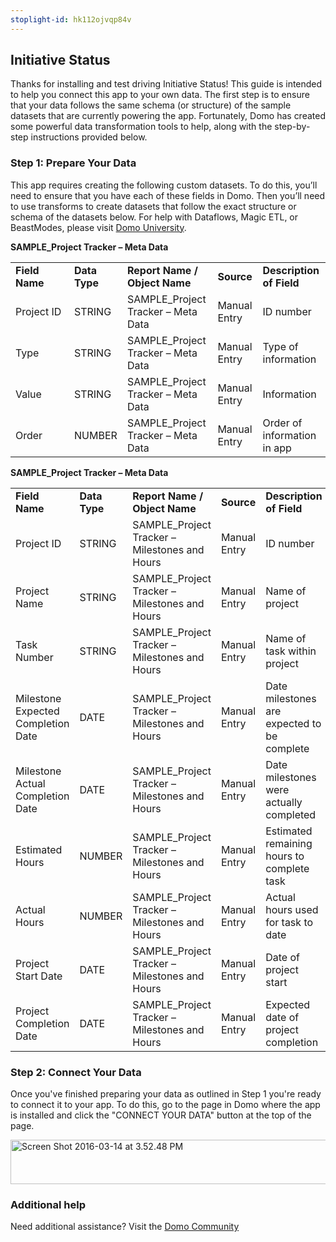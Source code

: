 ```yaml
---
stoplight-id: hk112ojvqp84v
---
```


<div class="col-md-12 content-panel">
                <h2>Initiative Status</h2>
                <p></p><p>Thanks for installing and test driving&nbsp;Initiative Status! This guide is intended to help you connect this app to your own data. The first step is to ensure that your data follows the same schema (or structure) of the sample datasets that are currently powering the app. Fortunately, Domo has created some powerful data transformation tools to help, along with the step-by-step instructions provided below.</p>
<h3>Step 1: Prepare Your Data</h3>
<p>This app requires creating the following custom datasets. To do this, you’ll need to ensure that you have each of these fields in Domo. Then you’ll need to use transforms to create datasets that follow the exact structure or schema of the datasets below. For help with Dataflows, Magic ETL, or BeastModes, please visit&nbsp;<a href="https://university.domo.com/">Domo University</a>.</p>
<p><strong>SAMPLE_Project Tracker – Meta Data</strong></p>
<table>
<tbody>
<tr>
<td width="78"><strong>Field Name</strong></td>
<td><strong>Data Type</strong></td>
<td><strong>Report Name / Object Name</strong></td>
<td><strong>Source</strong></td>
<td><strong>Description of Field</strong></td>
</tr>
<tr>
<td width="78">Project ID</td>
<td>STRING</td>
<td>SAMPLE_Project Tracker – Meta Data</td>
<td>Manual Entry</td>
<td>ID number</td>
</tr>
<tr>
<td width="78">Type</td>
<td>STRING</td>
<td>SAMPLE_Project Tracker – Meta Data</td>
<td>Manual Entry</td>
<td>Type of information</td>
</tr>
<tr>
<td width="78">Value</td>
<td>STRING</td>
<td>SAMPLE_Project Tracker – Meta Data</td>
<td>Manual Entry</td>
<td>Information</td>
</tr>
<tr>
<td width="78">Order</td>
<td>NUMBER</td>
<td>SAMPLE_Project Tracker – Meta Data</td>
<td>Manual Entry</td>
<td>Order of information in app</td>
</tr>
</tbody>
</table>
<p><strong>SAMPLE_Project Tracker – Meta Data</strong></p>
<table>
<tbody>
<tr>
<td width="78"><strong>Field Name</strong></td>
<td><strong>Data Type</strong></td>
<td><strong>Report Name / Object Name</strong></td>
<td><strong>Source</strong></td>
<td><strong>Description of Field</strong></td>
</tr>
<tr>
<td width="78">Project ID</td>
<td>STRING</td>
<td>SAMPLE_Project Tracker – Milestones and Hours</td>
<td>Manual Entry</td>
<td>ID number</td>
</tr>
<tr>
<td width="78">Project Name</td>
<td>STRING</td>
<td>SAMPLE_Project Tracker – Milestones and Hours</td>
<td>Manual Entry</td>
<td>Name of project</td>
</tr>
<tr>
<td width="78">Task Number</td>
<td>STRING</td>
<td>SAMPLE_Project Tracker – Milestones and Hours</td>
<td>Manual Entry</td>
<td>Name of task within project</td>
</tr>
<tr>
<td width="78">Milestone Expected Completion Date</td>
<td>DATE</td>
<td>SAMPLE_Project Tracker – Milestones and Hours</td>
<td>Manual Entry</td>
<td>Date milestones are expected to be complete</td>
</tr>
<tr>
<td width="78">Milestone Actual Completion Date</td>
<td>DATE</td>
<td>SAMPLE_Project Tracker – Milestones and Hours</td>
<td>Manual Entry</td>
<td>Date milestones were actually completed</td>
</tr>
<tr>
<td width="78">Estimated Hours</td>
<td>NUMBER</td>
<td>SAMPLE_Project Tracker – Milestones and Hours</td>
<td>Manual Entry</td>
<td>Estimated remaining hours to complete task</td>
</tr>
<tr>
<td width="78">Actual Hours</td>
<td>NUMBER</td>
<td>SAMPLE_Project Tracker – Milestones and Hours</td>
<td>Manual Entry</td>
<td>Actual hours used for task to date</td>
</tr>
<tr>
<td width="78">Project Start Date</td>
<td>DATE</td>
<td>SAMPLE_Project Tracker – Milestones and Hours</td>
<td>Manual Entry</td>
<td>Date of project start</td>
</tr>
<tr>
<td width="78">Project Completion Date</td>
<td>DATE</td>
<td>SAMPLE_Project Tracker – Milestones and Hours</td>
<td>Manual Entry</td>
<td>Expected date of project completion</td>
</tr>
</tbody>
</table>
<h3></h3>
<div class="doc-row medium-pad-top">
                <h3 class="doc-row-title">Step 2: Connect Your Data</h3>
                <div class="small-pad-bottom">
                    <p>Once you've finished preparing your data as outlined in Step 1 you're ready to connect it to your app. To do this, go to the page in Domo where the app is installed and click the "CONNECT YOUR DATA" button at the top of the page.</p>
                    <p class="small-pad">
                    <img class="alignnone size-full wp-image-1207" src="https://s3.amazonaws.com/development.domo.com/wp-content/uploads/2016/03/14155707/Screen-Shot-2016-03-14-at-3.52.48-PM1.png" alt="Screen Shot 2016-03-14 at 3.52.48 PM" width="1158" height="71">
                    </p>
                    <div id="ooyalaplayer-IyYTc1MjE61NwLdtrxXvZuhH-dSGbWnR" class="ooyalaplayer"></div>
                    <script>
                        OO.ready(function() {
                            OO.Player.create("ooyalaplayer-IyYTc1MjE61NwLdtrxXvZuhH-dSGbWnR", "IyYTc1MjE61NwLdtrxXvZuhH-dSGbWnR", {
                                height: 380
                            });
                        });
                    </script>
                </div>
                <h3 class="doc-row-title">Additional help</h3>
                <div class="small-pad-bottom">
                    <p>Need additional assistance? Visit the <a href="https://dojo.domo.com">Domo Community</a></p>
                </div>
            </div>
<p></p>            </div>
